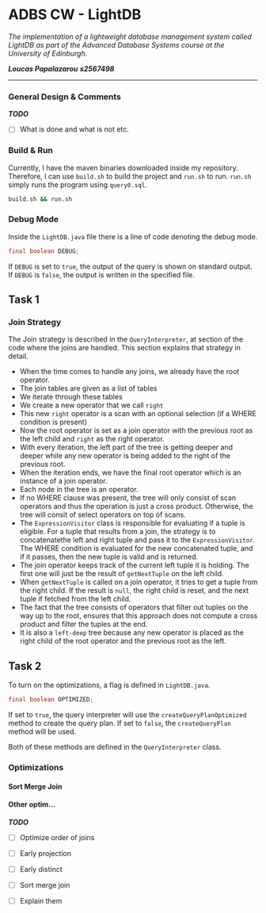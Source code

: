 # ADBS CW - LightDB

*The implementation of a lightweight database management system called LightDB as part of the Advanced Database Systems course at the University of Edinburgh.*

***Loucas Papalazarou***
***s2567498***

---

### General Design & Comments

***TODO***
- [ ] What is done and what is not etc.
 
### Build & Run
Currently, I have the maven binaries downloaded inside my repository. Therefore, I can use `build.sh` to build the project and `run.sh` to run. `run.sh` simply runs the program using `query0.sql`. 

```bash
build.sh && run.sh
```

### Debug Mode

Inside the `LightDB.java` file there is a line of code denoting the debug mode.

```java
final boolean DEBUG;
```

If `DEBUG` is set to `true`, the output of the query is shown on standard output.
If `DEBUG` is `false`, the output is written in the specified file.

## Task 1

### Join Strategy

The Join strategy is described in the `QueryInterpreter`, at section of the code where the joins are handled. This section explains that strategy in detail.

- When the time comes to handle any joins, we already have the root operator.
- The join tables are given as a list of tables
- We iterate through these tables
- We create a new operator that we call `right`
- This new `right` operator is a scan with an optional selection (if a WHERE condition is present)
- Now the root operator is set as a join operator with the previous root as the left child and `right` as the right operator.
- With every iteration, the left part of the tree is getting deeper and deeper while any new operator is being added to the right of the previous root.
- When the iteration ends, we have the final root operator which is an instance of a join operator.
- Each node in the tree is an operator.
- If no WHERE clause was present, the tree will only consist of scan operators and thus the operation is just a cross product. Otherwise, the tree will consit of select operators on top of scans.
- The `ExpressionVisitor` class is responsible for evaluating if a tuple is eligible. For a tuple that results from a join, the strategy is to concatenatethe left and right tuple and pass it to the `ExpressionVisitor`. The WHERE condition is evaluated for the new concatenated tuple, and if it passes, then the new tuple is valid and is returned.
- The join operator keeps track of the current left tuple it is holding. The first one will just be the result of `getNextTuple` on the left child.
- When `getNextTuple` is called on a join operator, it tries to get a tuple from the right child. If the result is `null`, the right child is reset, and the next tuple if fetched from the left child.
- The fact that the tree consists of operators that filter out tuples on the way up to the root, ensures that this approach does not compute a cross product and filter the tuples at the end.
- It is also a `left-deep` tree because any new operator is placed as the right child of the root operator and the previous root as the left.

## Task 2

To turn on the optimizations, a flag is defined in `LightDB.java`.

```java
final boolean OPTIMIZED;
```

If set to `true`, the query interpreter will use the `createQueryPlanOptimized` method to create the query plan.
If set to `false`, the `createQueryPlan` method will be used.

Both of these methods are defined in the `QueryInterpreter` class.

### Optimizations

#### Sort Merge Join

#### Other optim...

***TODO***
- [ ] Optimize order of joins
- [ ] Early projection
- [ ] Early distinct
- [ ] Sort merge join
- [ ] Explain them

